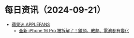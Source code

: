 ﻿# 每日资讯（2024-09-21）

- [蘋果迷 APPLEFANS](https://applefans.today/feed/)
  - [全新 iPhone 16 Pro 被拆解了！鏡頭、散熱、電池都有變化](https://applefans.today/2024-09-rewa-lab-teardown-iphone-16-pro-video/)
